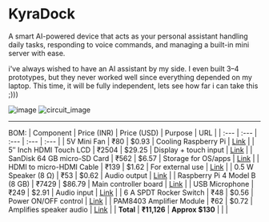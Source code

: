 # KyraDock
A smart AI-powered device that acts as your personal assistant handling daily tasks, responding to voice commands, and managing a built-in mini server with ease.

i've always wished to have an AI assistant by my side. I even built 3–4 prototypes, but they never worked well since everything depended on my laptop. This time, it will be fully independent, lets see how far i can take this ;)))

![image](https://github.com/user-attachments/assets/847d73e6-36cc-4ed2-a811-5bd93344610f)
![circuit_image](https://github.com/user-attachments/assets/afa9accb-38dd-4b0b-ab45-64b769153a92)


--------------------------------------------------------------------------------------------------
BOM:
| Component | Price (INR) | Price (USD) | Purpose | URL |
| :--- | :--- | :--- | :--- | :--- |
| 5V Mini Fan | ₹80 | $0.93 | Cooling Raspberry Pi | [Link](https://robocraze.com/products/5v-mini-fan-for-raspberry-pi?variant=40192541982873) |
| 5″ Inch HDMI Touch LCD | ₹2504 | $29.25 | Display + touch input | [Link](https://robocraze.com/products/5-inch-lcd-hdmi-touch-screen-display-tft-lcd-panel-module?variant=40193802895513) |
| SanDisk 64 GB micro-SD Card | ₹562 | $6.57 | Storage for OS/apps | [Link](https://robocraze.com/products/sandisk-64gb-micro-sd-sdhc-card?variant=45520818634976) |
| HDMI to micro-HDMI Cable | ₹139 | $1.62 | For external use | [Link](https://robocraze.com/products/hdmi-to-micro-hdmi-cable?variant=40193636597913) |
| 0.5 W Speaker (8 Ω) | ₹53 | $0.62 | Audio output | [Link](https://robocraze.com/products/0-5w-speaker?variant=40193361576089) |
| Raspberry Pi 4 Model B (8 GB) | ₹7429 | $86.79 | Main controller board | [Link](https://robocraze.com/products/raspberry-pi-4-model-b-8-gb-ram?variant=40193825308825) |
| USB Microphone | ₹249 | $2.91 | Audio input | [Link](https://robocraze.com/products/usb-microphone-for-raspberry-pi-color-may-vary?variant=40192870809753) |
| 6 A SPDT Rocker Switch | ₹48 | $0.56 | Power ON/OFF control | [Link](https://robocraze.com/products/6-a-250v-3-pin-spdt-on-off-rocker-switch-jl-mrs-102-bk?variant=43223637393632) |
| PAM8403 Amplifier Module | ₹62 | $0.72 | Amplifies speaker audio | [Link](https://robocraze.com/products/pam-8403-amplifier-module?variant=40192902365337) |
| **Total** | **₹11,126** | **Approx $130** | | |

